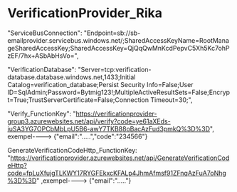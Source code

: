 # VerificationProvider_Rika

"ServiceBusConnection": "Endpoint=sb://sb-emailprovider.servicebus.windows.net/;SharedAccessKeyName=RootManageSharedAccessKey;SharedAccessKey=QjQqQwMnKcdPepvC5Xh5Kc7ohPzEF/7hx+ASbAbHsVo=",

"VerificationDatabase": "Server=tcp:verification-database.database.windows.net,1433;Initial Catalog=verification_database;Persist Security Info=False;User ID=SqlAdmin;Password=Bytmig123!;MultipleActiveResultSets=False;Encrypt=True;TrustServerCertificate=False;Connection Timeout=30;",

"Verify_FunctionKey": "https://verificationprovider-group3.azurewebsites.net/api/verify?code=ye61aXEds-iuSA3YG7OPCbMbLpU5B6-awY7TKB88oBacAzFud3pmkQ%3D%3D",
exempel----> {"email":".....","code":"234566"}

GenerateVerificationCodeHttp_FunctionKey: "https://verificationprovider.azurewebsites.net/api/GenerateVerificationCodeHttp?code=fpLuXfujgTLKWY17RYGFEkxcKFALp4JhmAfmsf91ZFnqAzFuA7oNhg%3D%3D" 
,exempel----> {"email":"....."}
